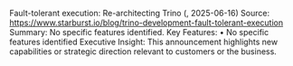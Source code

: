 Fault-tolerant execution: Re-architecting Trino (, 2025-06-16)
Source: https://www.starburst.io/blog/trino-development-fault-tolerant-execution
Summary: No specific features identified.
Key Features:
• No specific features identified
Executive Insight: This announcement highlights new capabilities or strategic direction relevant to customers or the business.
